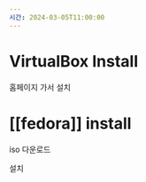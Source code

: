 ```yaml
---
시간: 2024-03-05T11:00:00
---
```

# VirtualBox Install 

홈페이지 가서 설치

# [[fedora]] install

iso 다운로드

설치

